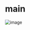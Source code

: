 # main
![image](https://user-images.githubusercontent.com/62008219/184368569-16706811-ad5a-4e7c-a682-7d7c206f4bc0.png)

